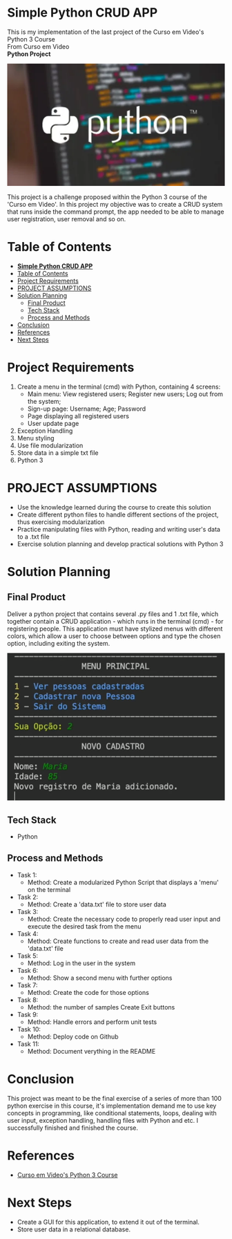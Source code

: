 # **Simple Python CRUD APP**
This is my implementation of the last project of the Curso em Video's Python 3 Course<br/>
From Curso em Video<br/>
**Python Project**

![jpg](imgs/simple_python_crud.png)

This project is a challenge proposed within the Python 3 course of the 'Curso em Video'. In this project my objective was to create a CRUD system that runs inside the command prompt, the app needed to be able to manage user registration, user removal and so on.

# Table of Contents
- [**Simple Python CRUD APP**](#simple-python-crud-app)
- [Table of Contents](#table-of-contents)
- [Project Requirements](#project-requirements)
- [PROJECT ASSUMPTIONS](#project-assumptions)
- [Solution Planning](#solution-planning)
  - [Final Product](#final-product)
  - [Tech Stack](#tech-stack)
  - [Process and Methods](#process-and-methods)
- [Conclusion](#conclusion)
- [References](#references)
- [Next Steps](#next-steps)

# Project Requirements
1. Create a menu in the terminal (cmd) with Python, containing 4 screens:
    *   Main menu: View registered users; Register new users; Log out from the system;
    *   Sign-up page: Username; Age; Password
    *   Page displaying all registered users
    *   User update page
2. Exception Handling
3. Menu styling
4. Use file modularization
5. Store data in a simple txt file
6. Python 3

# PROJECT ASSUMPTIONS
* Use the knowledge learned during the course to create this solution
* Create different python files to handle different sections of the project, thus exercising modularization
* Practice manipulating files with Python, reading and writing user's data to a .txt file
* Exercise solution planning and develop practical solutions with Python 3

# Solution Planning
## Final Product
Deliver a python project that contains several .py files and 1 .txt file, which together contain a CRUD application - which runs in the terminal (cmd) - for registering people. This application must have stylized menus with different colors, which allow a user to choose between options and type the chosen option, including exiting the system.

![img](imgs/terminal_crud.png)

## Tech Stack
* Python

## Process and Methods
* Task 1:
    * Method: 
        Create a modularized Python Script that displays a 'menu' on the terminal
* Task 2:
    * Method: 
        Create a 'data.txt' file to store user data
* Task 3:
    * Method: 
        Create the necessary code to properly read user input and execute the desired task from the menu
* Task 4:
    * Method: 
        Create functions to create and read user data from the 'data.txt' file
* Task 5:
    * Method: 
        Log in the user in the system
* Task 6:
    * Method: 
        Show a second menu with further options
* Task 7:
    * Method: 
        Create the code for those options
* Task 8:
    * Method: the number of samples
        Create Exit buttons
* Task 9:
    * Method: 
        Handle errors and perform unit tests
* Task 10:
    * Method: 
        Deploy code on Github
* Task 11:
    * Method:
        Document verything in the README

# Conclusion
This project was meant to be the final exercise of a series of more than 100 python exercise in this course, it's implementation demand me to use key concepts in programming, like conditional statements, loops, dealing with user input, exception handling, handling files with Python and etc. I successfully finished and finished the course.  

# References
- [Curso em Video's Python 3 Course](https://www.youtube.com/watch?v=S9uPNppGsGo&list=PLvE-ZAFRgX8hnECDn1v9HNTI71veL3oW0)

# Next Steps
- Create a GUI for this application, to extend it out of the terminal.
- Store user data in a relational database.